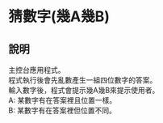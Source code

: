 # 猜數字(幾A幾B)  
## 說明  
主控台應用程式。  
程式執行後會先亂數產生一組四位數字的答案。  
輸入數字後，程式會提示幾A幾B來提示使用者。  
A: 某數字有在答案裡且位置一樣。  
B: 某數字有在答案裡但位置不同。  

